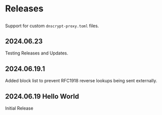 # Releases

## <TBC>
Support for custom `dnscrypt-proxy.toml` files.

## 2024.06.23
Testing Releases and Updates.

## 2024.06.19.1
Added block list to prevent RFC1918 reverse lookups being sent externally.

## 2024.06.19 Hello World
Initial Release
